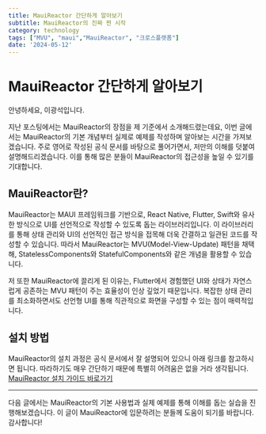 ```yaml
---
title: MauiReactor 간단하게 알아보기
subtitle: MauiReactor의 진짜 찐 시작
category: technology
tags: ["MVU", "maui","MauiReactor", "크로스플랫폼"]
date: '2024-05-12'
---
```

# MauiReactor 간단하게 알아보기
안녕하세요, 이광석입니다.

지난 포스팅에서는 MauiReactor의 장점을 제 기준에서 소개해드렸는데요, 이번 글에서는 MauiReactor의 기본 개념부터 실제로 예제를 작성하며 알아보는 시간을 가져보겠습니다. 주로 영어로 작성된 공식 문서를 바탕으로 풀어가면서, 저만의 이해를 덧붙여 설명해드리겠습니다. 이를 통해 많은 분들이 MauiReactor의 접근성을 높일 수 있기를 기대합니다.

## MauiReactor란?
MauiReactor는 MAUI 프레임워크를 기반으로, React Native, Flutter, Swift와 유사한 방식으로 UI를 선언적으로 작성할 수 있도록 돕는 라이브러리입니다. 이 라이브러리를 통해 상태 관리와 UI의 선언적인 접근 방식을 접목해 더욱 간결하고 일관된 코드를 작성할 수 있습니다. 따라서 MauiReactor는 MVU(Model-View-Update) 패턴을 채택해, StatelessComponents와 StatefulComponents와 같은 개념을 활용할 수 있습니다.

저 또한 MauiReactor에 끌리게 된 이유는, Flutter에서 경험했던 UI와 상태가 자연스럽게 공존하는 MVU 패턴이 주는 효율성이 인상 깊었기 때문입니다. 복잡한 상태 관리를 최소화하면서도 선언형 UI를 통해 직관적으로 화면을 구성할 수 있는 점이 매력적입니다.

## 설치 방법

MauiReactor의 설치 과정은 공식 문서에서 잘 설명되어 있으니 아래 링크를 참고하시면 됩니다. 따라하기도 매우 간단하기 때문에 특별히 어려움은 없을 거라 생각됩니다.
[MauiReactor 설치 가이드 바로가기](https://adospace.gitbook.io/mauireactor/getting-started)

---
다음 글에서는 MauiReactor의 기본 사용법과 실제 예제를 통해 이해를 돕는 실습을 진행해보겠습니다. 이 글이 MauiReactor에 입문하려는 분들께 도움이 되기를 바랍니다. 감사합니다!